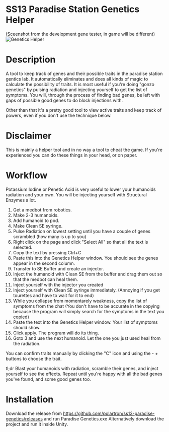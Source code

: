 # SS13 Paradise Station Genetics Helper 

(Sceenshot from the development gene tester, in game will be different)
![Genetics Helper](https://i.imgur.com/jdrSn2J.png)

# Description

A tool to keep track of genes and their possible traits in the paradise station gentics lab. It automatically eliminates and does all kinds of magic to calculate the possibility of traits. 
It is most useful if you're doing "gonzo genetics" by pulsing radiation and injecting yourself to get the list of symptoms. 
You will, through the process of finding bad genes, be left with gaps of possible good genes to do block injections with.

Other than that it's a pretty good tool to view active traits and keep track of powers, even if you don't use the technique below.

# Disclaimer
This is mainly a helper tool and in no way a tool to cheat the game. If you're experienced you can do these things in your head, or on paper.

# Workflow

Potassium Iodine or Penetic Acid is very useful to lower your humanoids radiation and your own. You will be injecting yourself with Structural Enzymes a lot.


1. Get a medbot from robotics.
2. Make 2-3 humanoids.
3. Add humanoid to pod.
4. Make Clean SE syringe.
5. Pulse Radiation on lowest setting until you have a couple of genes scrambled (how many is up to you)
6. Right click on the page and click "Select All" so that all the text is selected.
7. Copy the text by pressing Ctrl+C
8. Paste this into the Genetics Helper window. You should see the genes appear in the second column. 
9. Transfer to SE Buffer and create an injector.
10. Inject the humanoid with Clean SE from the buffer and drag them out so that the medbot can heal them.
11. Inject yourself with the injector you created
12. Inject yourself with Clean SE syringe immediately. (Annoying if you get tourettes and have to wait for it to end)
12. While you collapse from momentarely weakness, copy the list of symptoms from the chat (You don't have to be accurate in the copying because the program will simply search for the symptoms in the text you copied)
13. Paste the text into the Genetics Helper window. Your list of symptoms should show.
14. Click apply. The program will do its thing.
15. Goto 3 and use the next humanoid. Let the one you just used heal from the radiation.

You can confirm traits manually by clicking the "C" icon and using the - + buttons to choose the trait. 

tl;dr Blast your humanoids with radiation, scramble their genes, and inject yourself to see the effects. 
Repeat until you're happy with all the bad genes you've found, and some good genes too. 

# Installation

Download the release from https://github.com/polartron/ss13-paradise-genetics/releases and run Paradise Genetics.exe
Alternatively download the project and run it inside Unity.
